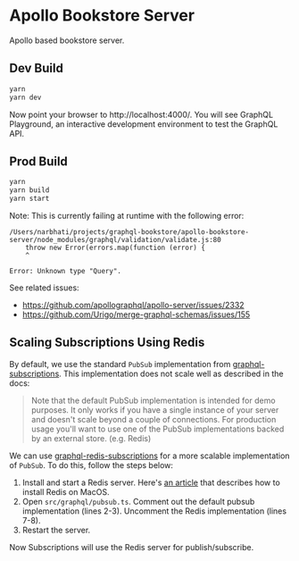 Apollo Bookstore Server
=======================
Apollo based bookstore server.

Dev Build
---------
```bash
yarn
yarn dev
```

Now point your browser to http://localhost:4000/. You will see GraphQL Playground, an interactive development environment to test the GraphQL API.

Prod Build
----------
```bash
yarn
yarn build
yarn start
```

Note: This is currently failing at runtime with the following error:

```
/Users/narbhati/projects/graphql-bookstore/apollo-bookstore-server/node_modules/graphql/validation/validate.js:80
    throw new Error(errors.map(function (error) {
    ^

Error: Unknown type "Query".
```

See related issues:
- https://github.com/apollographql/apollo-server/issues/2332
- https://github.com/Urigo/merge-graphql-schemas/issues/155

Scaling Subscriptions Using Redis
---------------------------------
By default, we use the standard `PubSub` implementation from [graphql-subscriptions](https://github.com/apollographql/graphql-subscriptions). This implementation does not scale well as described in the docs:

> Note that the default PubSub implementation is intended for demo purposes. It only works if you have a single instance of your server and doesn't scale beyond a couple of connections. For production usage you'll want to use one of the PubSub implementations backed by an external store. (e.g. Redis)

We can use [graphql-redis-subscriptions](https://github.com/davidyaha/graphql-redis-subscriptions) for a more scalable implementation of `PubSub`. To do this, follow the steps below:

1. Install and start a Redis server. Here's [an article](https://1upnote.me/post/2018/06/install-config-redis-on-mac-homebrew/) that describes how to install Redis on MacOS.
2. Open `src/graphql/pubsub.ts`. Comment out the default pubsub implementation (lines 2-3). Uncomment the Redis implementation (lines 7-8).
3. Restart the server.

Now Subscriptions will use the Redis server for publish/subscribe.  
